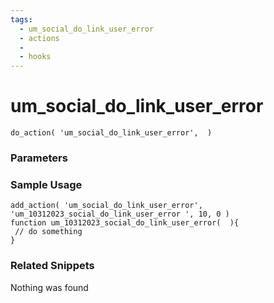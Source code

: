 ```yaml
---
tags: 
  - um_social_do_link_user_error
  - actions
  - 
  - hooks
---
```

# um\_social\_do\_link\_user\_error

``` php:no-line-numbers
do_action( 'um_social_do_link_user_error',  )
```
<div class='hook-sep'></div>

### Parameters

<div class='hook-sep'></div>



### Sample Usage

``` php:no-line-numbers
add_action( 'um_social_do_link_user_error', 'um_10312023_social_do_link_user_error ', 10, 0 )
function um_10312023_social_do_link_user_error(  ){
 // do something
}
```
<div class='hook-sep'></div>



### Related Snippets

Nothing was found

